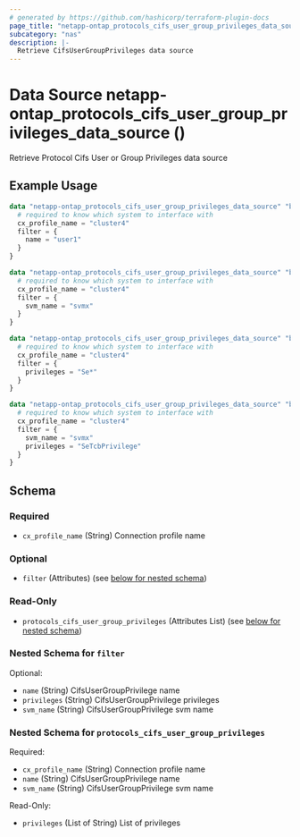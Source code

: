 ```yaml
---
# generated by https://github.com/hashicorp/terraform-plugin-docs
page_title: "netapp-ontap_protocols_cifs_user_group_privileges_data_source Data Source - terraform-provider-netapp-ontap"
subcategory: "nas"
description: |-
  Retrieve CifsUserGroupPrivileges data source
---
```


# Data Source netapp-ontap_protocols_cifs_user_group_privileges_data_source ()

Retrieve Protocol Cifs User or Group Privileges data source

## Example Usage
```terraform
data "netapp-ontap_protocols_cifs_user_group_privileges_data_source" "by_name_privileges" {
  # required to know which system to interface with
  cx_profile_name = "cluster4"
  filter = {
    name = "user1"
  }
}

data "netapp-ontap_protocols_cifs_user_group_privileges_data_source" "by_svm_privileges" {
  # required to know which system to interface with
  cx_profile_name = "cluster4"
  filter = {
    svm_name = "svmx"
  }
}

data "netapp-ontap_protocols_cifs_user_group_privileges_data_source" "by_privileges" {
  # required to know which system to interface with
  cx_profile_name = "cluster4"
  filter = {
    privileges = "Se*"
  }
}

data "netapp-ontap_protocols_cifs_user_group_privileges_data_source" "by_svm_privileges" {
  # required to know which system to interface with
  cx_profile_name = "cluster4"
  filter = {
    svm_name = "svmx"
    privileges = "SeTcbPrivilege"
  }
}
```

<!-- schema generated by tfplugindocs -->
## Schema

### Required

- `cx_profile_name` (String) Connection profile name

### Optional

- `filter` (Attributes) (see [below for nested schema](#nestedatt--filter))

### Read-Only

- `protocols_cifs_user_group_privileges` (Attributes List) (see [below for nested schema](#nestedatt--protocols_cifs_user_group_privileges))

<a id="nestedatt--filter"></a>
### Nested Schema for `filter`

Optional:

- `name` (String) CifsUserGroupPrivilege name
- `privileges` (String) CifsUserGroupPrivilege privileges
- `svm_name` (String) CifsUserGroupPrivilege svm name


<a id="nestedatt--protocols_cifs_user_group_privileges"></a>
### Nested Schema for `protocols_cifs_user_group_privileges`

Required:

- `cx_profile_name` (String) Connection profile name
- `name` (String) CifsUserGroupPrivilege name
- `svm_name` (String) CifsUserGroupPrivilege svm name

Read-Only:

- `privileges` (List of String) List of privileges


